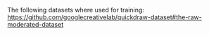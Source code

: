 The following datasets where used for training:
https://github.com/googlecreativelab/quickdraw-dataset#the-raw-moderated-dataset